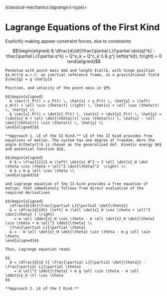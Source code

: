 (classical-mechanics:lagrange:ii-type)=
# Lagrange Equations of the First Kind

Explicitly making appear constraint forces, due to constraints

$$\begin{aligned}
 & \dfrac{d}{dt}\frac{\partial L}{\partial \dot{q}^k} - \frac{\partial L}{\partial q^k} = Q^e_k + Q^c_k \\
 & g^j \left(q^k(t), t\right) = 0
\end{aligned}$$

```{prf:example}
Pendulum with point mass $m$ and length $\ell$, with hinge position $x_H(t)$ w.r.t. an inertial reference frame, in a gravitational field $\vec{g} = g \hat{y}$

Position, and velocity of the point mass in $P$

$$\begin{aligned}
  & \vec{r}_P(t) = x_P(t) \, \hat{x} + y_P(t) \, \hat{y} = \left( x_H(t) + \ell \sin \theta(t) \right) \, \hat{x} + \ell \cos \theta(t) \, \hat{y} \\
  & \vec{v}_P(t) = \dot{x}_P(t) \, \hat{x} + \dot{y}_P(t) \, \hat{y} = (\dot{x}_H + \ell \dot{\theta}(t) \cos \theta(t)) \, \hat{x} - \ell \dot{\theta}(t) \sin \theta(t) \, \hat{y} \\
\end{aligned}$$

**Approach 1. LE of the II Kind.** LE of the II Kind provides free equations of motion. The system has one degree of freedom. Here the angle $\theta(t)$ is chosen as the generalized dof. Kinetic energy $K$ and potential function $U$,

$$\begin{aligned}
  K & = \frac{1}{2} m \left( \dot{x}_H^2 + 2 \ell \dot{x}_H \dot \theta \cos \theta + \ell^2 \dot{\theta}^2  \right) \\
  U & = m g \ell \cos \theta \\
\end{aligned}$$

and Lagrange equation of the II-kind provides a free equation of motion, that immediately follows from direct evaluation of the required derivatives

$$\begin{aligned}
  \dfrac{d}{dt}\frac{\partial L}{\partial \dot{\theta}}
  & = \dfrac{d}{dt} \left[ m (\ell \dot{x}_H \cos \theta + \ell^2 \dot{\theta} ) \right]
    = m \ell \ddot{x}_H \cos \theta - m \ell \dot{x}_H \dot{\theta} \sin \theta + m \ell^2 \ddot{\theta} \\
  \frac{\partial L}{\partial \theta}
  & = - m \ell \dot{x}_H \dot{\theta} \sin \theta - m g \ell \sin \theta
\end{aligned}$$

Thus, Lagrange equation reads

$$
  0 = \dfrac{d}{d t} \frac{\partial L}{\partial \dot{\theta}} - \frac{\partial L}{\partial \theta}
    = m \ell^2 \ddot{\theta} + m g \ell \sin \theta - m \ell \ddot{x}_H (t) \cos \theta
$$ 

**Approach 2. LE of the I Kind.**

```

